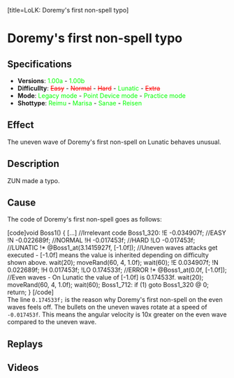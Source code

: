 [title=LoLK: Doremy's first non-spell typo]
# Doremy's first non-spell typo

## Specifications

* **Versions**: <span style="color:#00ff00">1.00a</span> - <span style="color:#00ff00">1.00b</span>
* **Difficullty**: <span style="color:#ff0000">~~Easy~~</span> - <span style="color:#ff0000">~~Normal~~</span> - <span style="color:#ff0000">~~Hard~~</span> - <span style="color:#00ff00">Lunatic</span> - <span style="color:#ff0000">~~Extra~~</span>
* **Mode**: <span style="color:#00ff00">Legacy mode</span> - <span style="color:#00ff00">Point Device mode</span> - <span style="color:#00ff00">Practice mode</span>
* **Shottype**: <span style="color:#00ff00">Reimu</span> - <span style="color:#00ff00">Marisa</span> - <span style="color:#00ff00">Sanae</span> - <span style="color:#00ff00">Reisen</span>

## Effect

The uneven wave of Doremy's first non-spell on Lunatic behaves unusual.

## Description

ZUN made a typo.

## Cause

The code of Doremy's first non-spell goes as follows:

[code]void Boss1()
{
    [...] //Irrelevant code
Boss1_320:
!E
    -0.034907f; //EASY
!N
    -0.022689f; //NORMAL
!H
    -0.017453f; //HARD
!LO
    -0.017453f; //LUNATIC
!*
    @Boss1_at(3.1415927f, [-1.0f]); //Uneven waves attacks get executed - [-1.0f] means the value is inherited depending on difficulty shown above.
    wait(20);
    moveRand(60, 4, 1.0f);
    wait(60);
!E
    0.034907f;
!N
    0.022689f;
!H
    0.017453f;
!LO
    0.174533f; //ERROR
!*
    @Boss1_at(0.0f, [-1.0f]); //Even waves - On Lunatic the value of [-1.0f] is 0.174533f.
    wait(20);
    moveRand(60, 4, 1.0f);
    wait(60);
Boss1_712:
    if (1) goto Boss1_320 @ 0;
    return;
}
[/code]
<br>The line `0.174533f;` is the reason why Doremy's first non-spell on the even waves feels off. The bullets on the uneven waves rotate at a speed of `-0.017453f`. This means the angular velocity is 10x greater on the even wave compared to the uneven wave.



## Replays


## Videos


